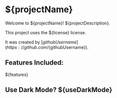 # ${projectName}

Welcome to ${projectName}! ${projectDescription}.

This project uses the ${license} license.

It was created by [${githubUsername}](https://github.com/${githubUsername}).

## Features Included:

${features}

## Use Dark Mode? ${useDarkMode}
